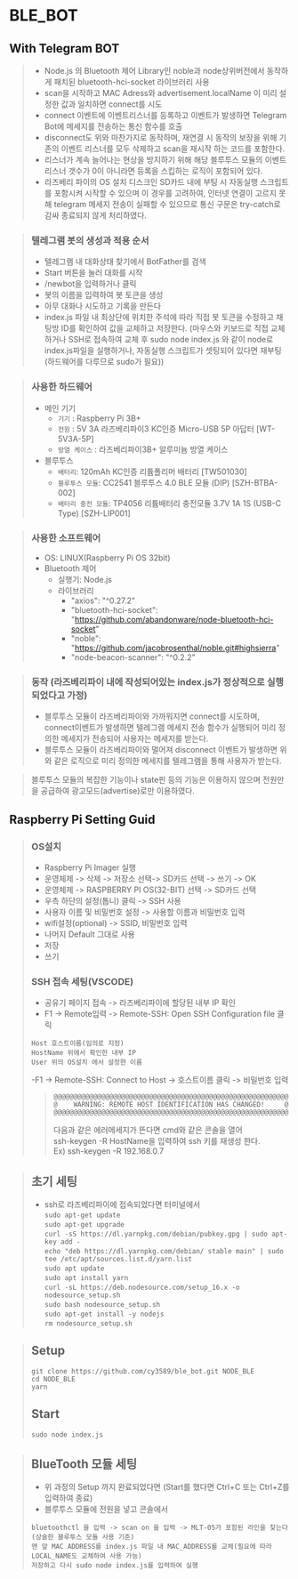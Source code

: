 # BLE_BOT

## With Telegram BOT

> - Node.js 의 Bluetooth 제어 Library인 noble과 node상위버전에서 동작하게 패치된 bluetooth-hci-socket 라이브러리 사용
> - scan을 시작하고 MAC Adress와 advertisement.localName 이 미리 설정한 값과 일치하면 connect를 시도
> - connect 이벤트에 이벤트리스너를 등록하고 이벤트가 발생하면 Telegram Bot에 메세지를 전송하는 통신 함수를 호출
> - disconnect도 위와 마찬가지로 동작하며, 재연결 시 동작의 보장을 위해 기존의 이벤트 리스너를 모두 삭제하고 scan을 재시작 하는 코드를 포함한다.
> - 리스너가 계속 늘어나는 현상을 방지하기 위해 해당 블루투스 모듈의 이벤트리스너 갯수가 0이 아니라면 등록을 스킵하는 로직이 포함되어 있다.
> - 라즈베리 파이의 OS 설치 디스크인 SD카드 내에 부팅 시 자동실행 스크립트를 포함시켜 시작할 수 있으며 이 경우를 고려하여, 인터넷 연결이 고르지 못해 telegram 메세지 전송이 실패할 수 있으므로 통신 구문은 try-catch로 감싸 종료되지 않게 처리하였다.

> ### 텔레그램 봇의 생성과 적용 순서
>
> - 텔레그램 내 대화상태 찾기에서 BotFather를 검색
> - Start 버튼을 눌러 대화를 시작
> - /newbot을 입력하거나 클릭
> - 봇의 이름을 입력하여 봇 토큰을 생성
> - 아무 대화나 시도하고 기록을 만든다
> - index.js 파일 내 최상단에 위치한 주석에 따라 직접 봇 토큰을 수정하고 채팅방 ID를 확인하여 값을 교체하고 저장한다. (마우스와 키보드로 직접 교체하거나 SSH로 접속하여 교체 후 sudo node index.js 와 같이 node로 index.js파일을 실행하거나, 자동실행 스크립트가 셋팅되어 있다면 재부팅(하드웨어를 다루므로 sudo가 필요))

> ### 사용한 하드웨어
>
> - 메인 기기
>   - `기기` : Raspberry Pi 3B+
>   - `전원` : 5V 3A 라즈베리파이3 KC인증 Micro-USB 5P 아답터 [WT-5V3A-5P]
>   - `방열 케이스` : 라즈베리파이3B+ 알루미늄 방열 케이스
> - 블루투스
>   - `배터리`: 120mAh KC인증 리튬폴리머 배터리 [TW501030]
>   - `블루투스 모듈`: CC2541 블루투스 4.0 BLE 모듈 (DIP) [SZH-BTBA-002]
>   - `배터리 충전 모듈`: TP4056 리튬배터리 충전모듈 3.7V 1A 1S (USB-C Type) [SZH-LIP001]

> ### 사용한 소프트웨어
>
> - OS: LINUX(Raspberry Pi OS 32bit)
> - Bluetooth 제어
>   - 실행기: Node.js
>   - 라이브러리
>     - "axios": "^0.27.2"
>     - "bluetooth-hci-socket": "https://github.com/abandonware/node-bluetooth-hci-socket"
>     - "noble": "https://github.com/jacobrosenthal/noble.git#highsierra"
>     - "node-beacon-scanner": "^0.2.2"

> ### 동작 (라즈베리파이 내에 작성되어있는 index.js가 정상적으로 실행되었다고 가정)
>
> - 블루투스 모듈이 라즈베리파이와 가까워지면 connect를 시도하며, connect이벤트가 발생하면 텔레그램 메세지 전송 함수가 실행되어 미리 정의한 메세지가 전송되어 사용자는 메세지를 받는다.
> - 블루투스 모듈이 라즈베리파이와 멀어져 disconnect 이벤트가 발생하면 위와 같은 로직으로 미리 정의한 메세지를 텔레그램을 통해 사용자가 받는다.

> 블루투스 모듈의 복잡한 기능이나 state핀 등의 기능은 이용하지 않으며 전원만을 공급하여 광고모드(advertise)로만 이용하였다.

## Raspberry Pi Setting Guid

> ### OS설치
>
> - Raspberry Pi Imager 실행
> - 운영체제 -> 삭제 -> 저장소 선택-> SD카드 선택 -> 쓰기 -> OK
> - 운영체제 -> RASPBERRY PI OS(32-BIT) 선택 -> SD카드 선택
> - 우측 하단의 설정(톱니) 클릭 -> SSH 사용
> - 사용자 이름 및 비밀번호 설정 -> 사용할 이름과 비밀번호 입력
> - wifi설정(optional) -> SSID, 비밀번호 입력
> - 나머지 Default 그대로 사용
> - 저장
> - 쓰기
>
> ### SSH 접속 세팅(VSCODE)
>
> - 공유기 페이지 접속 -> 라즈베리파이에 할당된 내부 IP 확인
> - F1 -> Remote입력 -> Remote-SSH: Open SSH Configuration file 클릭
>
> ```
> Host 호스트이름(임의로 지정)
> HostName 위에서 확인한 내부 IP
> User 위의 OS설치 에서 설정한 이름
> ```
>
> -F1 -> Remote-SSH: Connect to Host -> 호스트이름 클릭 -> 비밀번호 입력
>
> > ```
> > @@@@@@@@@@@@@@@@@@@@@@@@@@@@@@@@@@@@@@@@@@@@@@@@@@@@@@@@@@@
> > @    WARNING: REMOTE HOST IDENTIFICATION HAS CHANGED!     @
> > @@@@@@@@@@@@@@@@@@@@@@@@@@@@@@@@@@@@@@@@@@@@@@@@@@@@@@@@@@@
> > ```
> >
> > 다음과 같은 에러메세지가 뜬다면 cmd와 같은 콘솔을 열어  
> > ssh-keygen -R HostName을 입력하여 ssh 키를 재생성 한다.  
> > Ex) ssh-keygen -R 192.168.0.7

> ## 초기 세팅
>
> - ssh로 라즈베리파이에 접속되었다면 터미널에서  
>   `sudo apt-get update`  
>   `sudo apt-get upgrade`  
>   `curl -sS https://dl.yarnpkg.com/debian/pubkey.gpg | sudo apt-key add -`  
>   `echo "deb https://dl.yarnpkg.com/debian/ stable main" | sudo tee /etc/apt/sources.list.d/yarn.list`  
>   `sudo apt update`  
>   `sudo apt install yarn`  
>   `curl -sL https://deb.nodesource.com/setup_16.x -o nodesource_setup.sh`  
>   `sudo bash nodesource_setup.sh`  
>   `sudo apt-get install -y nodejs`  
>   `rm nodesource_setup.sh`

> ## Setup
>
> `git clone https://github.com/cy3589/ble_bot.git NODE_BLE`  
> `cd NODE_BLE`  
> `yarn`
>
> ## Start
>
> `sudo node index.js`

> ## BlueTooth 모듈 세팅
>
> - 위 과정의 Setup 까지 완료되었다면 (Start를 했다면 Ctrl+C 또는 Ctrl+Z를 입력하여 종료)
> - 블루투스 모듈에 전원을 넣고 콘솔에서
>
> ```
> bluetoothctl 을 입력 -> scan on 을 입력 -> MLT-05가 포함된 라인을 찾는다(상술한 블루투스 모듈 사용 기준)
> 맨 앞 MAC ADDRESS를 index.js 파일 내 MAC_ADDRESS를 교체(필요에 따라 LOCAL_NAME도 교체하여 사용 가능)
> 저장하고 다시 sudo node index.js를 입력하여 실행
> ```
